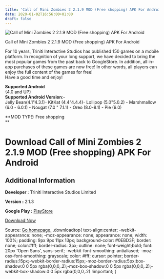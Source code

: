 ```yaml
---
title: 'Call of Mini Zombies 2 2.1.9 MOD (Free shopping) APK For Android'
date: 2020-01-02T16:56:00+01:00
draft: false
---
```


![Call of Mini Zombies 2 2.1.9 MOD (Free shopping) APK For Android](https://i0.wp.com/apkhome.net/wp-content/uploads/2020/01/Call-of-Mini-Zombies-2-2.1.9-MOD-Free-shopping.png "Call of Mini Zombies 2 2.1.9 MOD (Free shopping) APK For Android")

  

Call of Mini Zombies 2 2.1.9 MOD (Free shopping) APK For Android

For 10 years, Triniti Interactive Studios has published 150 games on a mobile platform. In recognition of your long support, we have decided to bring the most popular games from the past back to GoogleStore. In addition, all in-app purchases of these games are now free! In other words, all players can enjoy the full content of the games for free!  
Have a good time and enjoy!

**Supported Android**  
{4.0 and UP}  
**Supported Android Version**:-  
Jelly Bean(4.1"4.3.1)- KitKat (4.4"4.4.4)- Lollipop (5.0"5.0.2) - Marshmallow (6.0 - 6.0.1) - Nougat (7.0 " 7.1.1) - Oreo (8.0-8.1) - Pie (9.0)

**MOD TYPE: Free shopping  
**

Download Call of Mini Zombies 2 2.1.9 MOD (Free shopping) APK For Android
=========================================================================

Additional Information
----------------------

**Developer :** Triniti Interactive Studios Limited

**Version :** 2.1.3

**Google Play :** [PlayStore](https://play.google.com/store/apps/details?id=com.trinitigame.android.callofminizombies2)

  

[Download Now](https://store4app.co/post/call-of-mini-zombies-2-2-1-9-mod-free-shopping-apk-for-android_1577980419)

  
Source: [Go homepage.](https://store4app.co/post/call-of-mini-zombies-2-2-1-9-mod-free-shopping-apk-for-android_1577980419) .downloadtop{ text-align:center; -webkit-appearance: none; -moz-appearance: none; appearance: none; width: 100%; padding: 9px 9px 11px 13px; background-color: #0EBD3F; border: none; color:#fff; border-radius: 3px; outline: none; font-weight;bold; font: 20px 'Open Sans', sans-serif; -webkit-font-smoothing: antialiased; -moz-osx-font-smoothing: grayscale; color: #fff; cursor: pointer; border-radius:15px;-webkit-border-radius:15px;-moz-border-radius:5px;box-shadow:0 0 5px rgba(0,0,0,.2);-moz-box-shadow:0 0 5px rgba(0,0,0,.2);-webkit-box-shadow:0 0 5px rgba(0,0,0,.2) !important; }